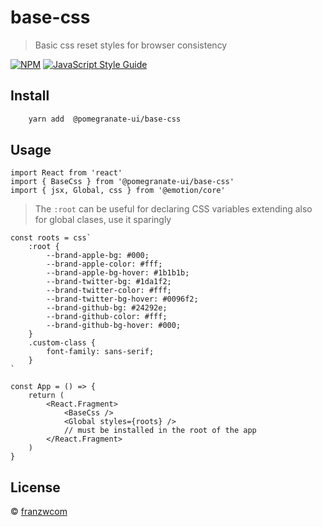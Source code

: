 # base-css

> Basic css reset styles for browser consistency

[![NPM](https://img.shields.io/npm/v/base-css.svg)](https://www.npmjs.com/package/@pomegranate-ui/base-css) [![JavaScript Style Guide](https://img.shields.io/badge/code_style-standard-brightgreen.svg)](https://standardjs.com)

## Install

```bash
	yarn add  @pomegranate-ui/base-css
```

## Usage

```tsx
import React from 'react'
import { BaseCss } from '@pomegranate-ui/base-css'
import { jsx, Global, css } from '@emotion/core'
```

> The `:root` can be useful for declaring CSS variables
> extending also for global clases, use it sparingly

```tsx
const roots = css`
	:root {
		--brand-apple-bg: #000;
		--brand-apple-color: #fff;
		--brand-apple-bg-hover: #1b1b1b;
		--brand-twitter-bg: #1da1f2;
		--brand-twitter-color: #fff;
		--brand-twitter-bg-hover: #0096f2;
		--brand-github-bg: #24292e;
		--brand-github-color: #fff;
		--brand-github-bg-hover: #000;
	}
	.custom-class {
		font-family: sans-serif;
	}
`
```

```tsx
const App = () => {
	return (
		<React.Fragment>
			<BaseCss />
			<Global styles={roots} />
			// must be installed in the root of the app
		</React.Fragment>
	)
}
```

## License

© [franzwcom](https://github.com/franzwcom)
